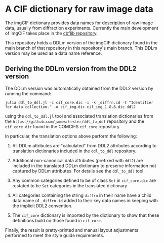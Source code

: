 # A CIF dictionary for raw image data

The imgCIF dictionary provides 
data names for description of raw image data, usually from diffraction experiments. 
Currently the main development of imgCIF takes place
in the [cbflib repository](https://github.com/dials/cbflib/tree/main/doc).

This repository holds a DDLm version of the imgCIF dictionary found in the
main branch of that repository in this repository's main branch. This DDLm
version may be used as a data name reference.

## Deriving the DDLm version from the DDL2 version

The DDLm version was automatically obtained from the DDL2 version by running the
command:

```
julia ddl_to_ddl.jl -c cif_core.dic -i -k _diffrn.id -t "Identifier for data collection." -o cif_img.dic cif_img_1.8.6.dic ddl2
```

using the `ddl_to_ddl.jl` tool and associated translation dictionaries from the
`https://github.com/jamesrhester/ddl_to_ddl` repository and the `cif_core.dic`
found in the COMCIFS `cif_core` repository.

In particular, the translation options above perform the following:

1. All DDLm attributes are "calculated" from DDL2 attributes according to
translation dictionaries included in the `ddl_to_ddl` repository.

2. Additional non-canonical data attributes (prefixed with `ddl2`)
are included in the translated DDLm dictionary to preserve information not
captured by DDLm attributes. For details see the `ddl_to_ddl` tool.

3. Any common categories defined to be of class `Set` in `cif_core.dic` are
restated to be `Set` categories in the translated dictionary

4. All categories containing the string `diffrn` in their name have a child
data name of `_diffrn.id` added to their key data names in keeping with the 
implicit DDL2 convention.

5. The `cif_core` dictionary is imported by the dictionary to show that these
definitions build on those found in `cif_core`.

Finally, the result is pretty-printed and manual layout adjustments performed
to meet the style guide requirements.
